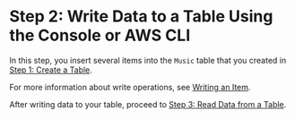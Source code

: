 # Step 2: Write Data to a Table Using the Console or AWS CLI<a name="getting-started-step-2"></a>

In this step, you insert several items into the `Music` table that you created in [Step 1: Create a Table](getting-started-step-1.md)\. 

For more information about write operations, see [Writing an Item](WorkingWithItems.md#WorkingWithItems.WritingData)\.

After writing data to your table, proceed to [Step 3: Read Data from a Table](getting-started-step-3.md)\.